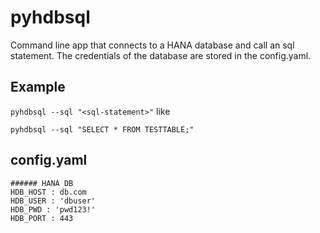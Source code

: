 # pyhdbsql

Command line app that connects to a HANA database and call an sql statement. The credentials of the database are stored in the config.yaml.

## Example
```pyhdbsql --sql "<sql-statement>"``` like 

```pyhdbsql --sql "SELECT * FROM TESTTABLE;"```

## config.yaml

```
###### HANA DB
HDB_HOST : db.com
HDB_USER : 'dbuser'
HDB_PWD : 'pwd123!'
HDB_PORT : 443

```


